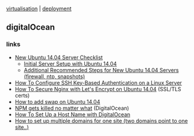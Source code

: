 [virtualisation](virtualisation.md) | [deployment](deployment.md)

## digitalOcean

### links
- [New Ubuntu 14.04 Server Checklist](https://www.digitalocean.com/community/tutorial_series/new-ubuntu-14-04-server-checklist)
  - [Initial Server Setup with Ubuntu 14.04](https://www.digitalocean.com/community/tutorials/initial-server-setup-with-ubuntu-14-04#tutorial_series_44)
  - [Additional Recommended Steps for New Ubuntu 14.04 Servers (firewall, ntp, snapshots)](https://www.digitalocean.com/community/tutorials/additional-recommended-steps-for-new-ubuntu-14-04-servers)
- [How To Configure SSH Key-Based Authentication on a Linux Server](https://www.digitalocean.com/community/tutorials/how-to-configure-ssh-key-based-authentication-on-a-linux-server)
- [How To Secure Nginx with Let's Encrypt on Ubuntu 14.04](https://www.digitalocean.com/community/tutorials/how-to-secure-nginx-with-let-s-encrypt-on-ubuntu-14-04) (SSL/TLS certs)
- [How to add swap on Ubuntu 14.04](https://www.digitalocean.com/community/tutorials/how-to-add-swap-on-ubuntu-14-04)
- [NPM gets killed no matter what](https://www.digitalocean.com/community/questions/npm-gets-killed-no-matter-what) (DigitalOcean)
- [How To Set Up a Host Name with DigitalOcean](https://www.digitalocean.com/community/tutorials/how-to-set-up-a-host-name-with-digitalocean)
- [How to set up multiple domains for one site (two domains point to one site..)](https://www.digitalocean.com/community/questions/multiple-domains-for-one-website)


<!-- ---

See also -->

